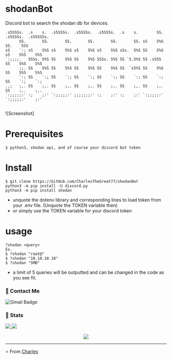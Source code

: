 # shodanBot
Discord bot to search the shodan db for devices. 

```                                                          .s5SSSs.                      
.s5SSSs.  .s    s.  .s5SSSs.  .s5SSSs.  .s5SSSs.  .s    s.        SS. .s5SSSs.  .s5SSSSs. 
      SS.       SS.       SS.       SS.       SS.       SS. sS    S%S       SS.    SSS    
sS    `:; sS    S%S sS    S%S sS    S%S sS    S%S sSs.  S%S SS    S%S sS    S%S    S%S    
`:;;;;.   SSSs. S%S SS    S%S SS    S%S SSSs. S%S SS `S.S%S SS .sSSS  SS    S%S    S%S    
      ;;. SS    S%S SS    S%S SS    S%S SS    S%S SS  `sS%S SS    S%S SS    S%S    S%S    
      `:; SS    `:; SS    `:; SS    `:; SS    `:; SS    `:; SS    `:; SS    `:;    `:;    
.,;   ;,. SS    ;,. SS    ;,. SS    ;,. SS    ;,. SS    ;,. SS    ;,. SS    ;,.    ;,.    
`:;;;;;:' :;    ;:' `:;;;;;:' ;;;;;;;:' :;    ;:' :;    ;:' `:;;;;;:' `:;;;;;:'    ;:'    
                                                                                          
```
![Screenshot]
# Prerequisites

```
$ python3, shodan api, and of course your discord bot token
```

# Install
```
$ git clone https://GitHub.com/CharlesTheGreat77/shodanBot
python3 -m pip install -U discord.py
python3 -m pip install shodan

```
- unquote the dotenv library and corresponding lines to load token from your .env file. (Unquote the TOKEN variable then)
- or simply use the TOKEN variable for your discord token

# usage
```
?shodan <query>
Ex.
$ ?shodan "root@"
$ ?shodan "10.10.10.10"
$ ?shodan "SMB"
```

- a limit of 5 queries will be outputted and can be changed in the code as you see fit. 

### 💬 Contact Me 

![Gmail Badge](https://img.shields.io/badge/-doobthegoober@gmail.com-c14438?style=flat-square&logo=Gmail&logoColor=white)

### 🚦 Stats

<a href="https://github.com/CharlesTheGreat77">
  <img src="https://github-readme-stats.vercel.app/api?username=CharlesTheGreat77&show_icons=true&hide=commits" />
</a>
<a href="https://github.com/CharlesTheGreat77">
  <img src="https://github-readme-stats.vercel.app/api/top-langs/?username=CharlesTheGreat77&layout=compact" />
</a>

<p align="center"> 
  <img src="https://profile-counter.glitch.me/CharlesTheGreat77/count.svg" />
</p>

---
⭐️ From [Charles](https://github.com/CharlesTheGreat77)
